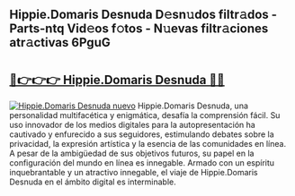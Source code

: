 ## Hippie.Domaris Desnuda D𝚎sn𝚞dos filtr𝚊dos - Parts-ntq Vid𝚎os f𝚘tos - N𝚞evas filtr𝚊ciones atr𝚊ctivas 6PguG

# <h2><a href="http://mb5rdr.tromn.icu/?c=Hippie.Domaris+Desnuda">🔗👉👉👉 Hippie.Domaris Desnuda 🔗🔗</a></h2>

[![Hippie.Domaris Desnuda nuevo](https://i.imgur.com/pEAQMta.gif)](http://mb5rdr.tromn.icu/?c=Hippie.Domaris+Desnuda)
Hippie.Domaris Desnuda, una personalidad multifacética y enigmática, desafía la comprensión fácil. Su uso innovador de los medios digitales para la autopresentación ha cautivado y enfurecido a sus seguidores, estimulando debates sobre la privacidad, la expresión artística y la esencia de las comunidades en línea. A pesar de la ambigüedad de sus objetivos futuros, su papel en la configuración del mundo en línea es innegable. Armado con un espíritu inquebrantable y un atractivo innegable, el viaje de Hippie.Domaris Desnuda en el ámbito digital es interminable.
